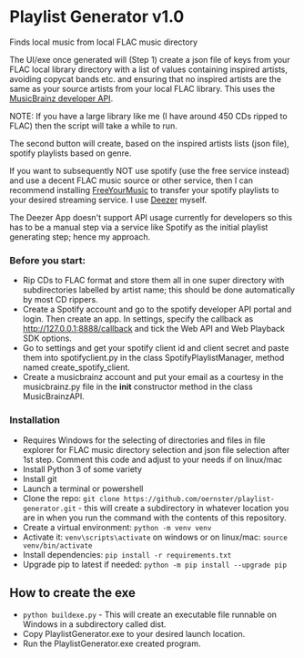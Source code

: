 # Playlist Generator v1.0
Finds local music from local FLAC music directory

The UI/exe once generated will (Step 1) create a json file of keys from your FLAC local library directory with a list of values containing inspired artists, avoiding copycat bands etc. and ensuring that no inspired artists are the same as your source artists from your local FLAC library.  This uses the [MusicBrainz developer API](https://musicbrainz.org/).

NOTE: If you have a large library like me (I have around 450 CDs ripped to FLAC) then the script will take a while to run.

The second button will create, based on the inspired artists lists (json file), spotify playlists based on genre.

If you want to subsequently NOT use spotify (use the free service instead) and use a decent FLAC music source or other service, then I can recommend installing [FreeYourMusic](https://freeyourmusic.com/) to transfer your spotify playlists to your desired streaming service.  I use [Deezer](https://www.deezer.com/en/) myself.

The Deezer App doesn't support API usage currently for developers so this has to be a manual step via a service like Spotify as the initial playlist generating step; hence my approach. 

### Before you start:

- Rip CDs to FLAC format and store them all in one super directory with subdirectories labelled by artist name; this should be done automatically by most CD rippers.
- Create a Spotify account and go to the spotify developer API portal and login.  Then create an app.  In settings, specify the callback as http://127.0.0.1:8888/callback and tick the Web API and Web Playback SDK options.
- Go to settings and get your spotify client id and client secret and paste them into spotifyclient.py in the class SpotifyPlaylistManager, method named create_spotify_client.
- Create a musicbrainz account and put your email as a courtesy in the musicbrainz.py file in the ____init____ constructor method in the class MusicBrainzAPI.

### Installation

- Requires Windows for the selecting of directories and files in file explorer for FLAC music directory selection and json file selection after 1st step.  Comment this code and adjust to your needs if on linux/mac
- Install Python 3 of some variety
- Install git
- Launch a terminal or powershell
- Clone the repo: ```git clone https://github.com/oernster/playlist-generator.git``` - this will create a subdirectory in whatever location you are in when you run the command with the contents of this repository.
- Create a virtual environment: ```python -m venv venv```
- Activate it: ```venv\scripts\activate``` on windows or on linux/mac: ```source venv/bin/activate```
- Install dependencies: ```pip install -r requirements.txt```
- Upgrade pip to latest if needed: ```python -m pip install --upgrade pip```

## How to create the exe

- ```python buildexe.py``` - This will create an executable file runnable on Windows in a subdirectory called dist.
- Copy PlaylistGenerator.exe to your desired launch location.
- Run the PlaylistGenerator.exe created program.
